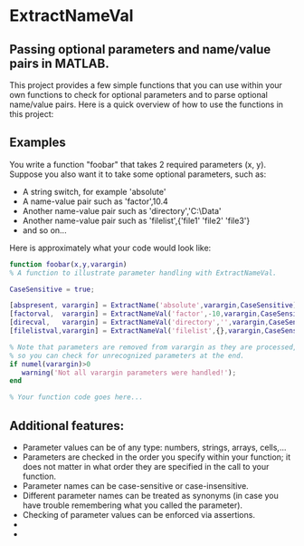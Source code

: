 ExtractNameVal
==============

Passing optional parameters and name/value pairs in MATLAB.
-----------------------------------------------------------

This project provides a few simple functions that you can use within your own functions
to check for optional parameters and to parse optional name/value pairs.
Here is a quick overview of how to use the functions in this project:

Examples
--------

You write a function "foobar" that takes 2 required parameters (x, y).
Suppose you also want it to take some optional parameters, such as:
<ul>
    <li>A string switch, for example 'absolute'</li>
    <li>A name-value pair such as 'factor',10.4</li>
    <li>Another name-value pair such as 'directory','C:\Data'</li>
    <li>Another name-value pair such as 'filelist',{'file1' 'file2' 'file3'}</li>
    <li>and so on...</li>
</ul>

Here is approximately what your code would look like:

```matlab
function foobar(x,y,varargin)
% A function to illustrate parameter handling with ExtractNameVal.

CaseSensitive = true;

[abspresent, varargin] = ExtractName('absolute',varargin,CaseSensitive);         % abspresent will be set to true if 'absolute' is in varargin
[factorval,  varargin] = ExtractNameVal('factor',-10,varargin,CaseSensitive);    %  -10 is the default factorval
[direcval,   varargin] = ExtractNameVal('directory','',varargin,CaseSensitive);  %  the empty string '' is the default direcval
[filelistval,varargin] = ExtractNameVal('filelist',{},varargin,CaseSensitive);   %  the empty cell array is the default filelistval

% Note that parameters are removed from varargin as they are processed,
% so you can check for unrecognized parameters at the end.
if numel(varargin)>0
   warning('Not all varargin parameters were handled!');
end

% Your function code goes here...
```

Additional features:
--------------------

<ul>
    <li>Parameter values can be of any type: numbers, strings, arrays, cells,...</li>
    <li>Parameters are checked in the order you specify within your function; it does not matter in what order they
        are specified in the call to your function.</li>
    <li>Parameter names can be case-sensitive or case-insensitive.</li>
    <li>Different parameter names can be treated as synonyms (in case you have trouble remembering what you called the parameter).</li>
    <li>Checking of parameter values can be enforced via assertions.</li>
    <li></li>
    <li></li>
</ul>

